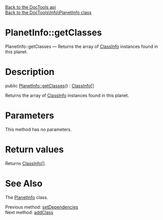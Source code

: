 [Back to the DocTools api](https://github.com/lingtalfi/DocTools/blob/master/doc/api/DocTools.md)<br>
[Back to the DocTools\Info\PlanetInfo class](https://github.com/lingtalfi/DocTools/blob/master/doc/api/DocTools/Info/PlanetInfo.md)


PlanetInfo::getClasses
================



PlanetInfo::getClasses — Returns the array of [ClassInfo](https://github.com/lingtalfi/DocTools/blob/master/doc/api/DocTools/Info/ClassInfo.md) instances found in this planet.




Description
================


public [PlanetInfo::getClasses](https://github.com/lingtalfi/DocTools/blob/master/doc/api/DocTools/Info/PlanetInfo/getClasses.md)() : [ClassInfo[]](https://github.com/lingtalfi/DocTools/blob/master/doc/api/DocTools/Info/ClassInfo.md)




Returns the array of [ClassInfo](https://github.com/lingtalfi/DocTools/blob/master/doc/api/DocTools/Info/ClassInfo.md) instances found in this planet.




Parameters
================

This method has no parameters.


Return values
================

Returns [ClassInfo[]](https://github.com/lingtalfi/DocTools/blob/master/doc/api/DocTools/Info/ClassInfo.md).







See Also
================

The [PlanetInfo](https://github.com/lingtalfi/DocTools/blob/master/doc/api/DocTools/Info/PlanetInfo.md) class.

Previous method: [setDependencies](https://github.com/lingtalfi/DocTools/blob/master/doc/api/DocTools/Info/PlanetInfo/setDependencies.md)<br>Next method: [addClass](https://github.com/lingtalfi/DocTools/blob/master/doc/api/DocTools/Info/PlanetInfo/addClass.md)<br>

